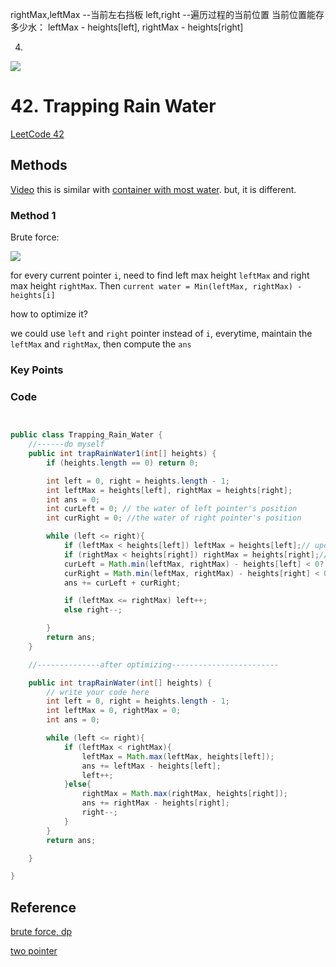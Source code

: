 
rightMax,leftMax --当前左右挡板
left,right --遍历过程的当前位置
当前位置能存多少水： leftMax - heights[left], rightMax - heights[right]

4. 

![](../../Image/TrappingRainWater.png)




# 42. Trapping Rain Water

[LeetCode 42](https://leetcode.com/problems/trapping-rain-water/)

## Methods

[Video](https://youtu.be/hULV5F_I8EE)
this is similar with [container with most water](../Container_with_Most_Water). but, it is different.

### Method 1
Brute force: 

![](../../Image/TrappingRainWater1.png)

for every current pointer `i`, need to find left max height `leftMax` and right max height `rightMax`. Then `current water = Min(leftMax, rightMax) - heights[i]`

how to optimize it?

we could use `left` and `right` pointer instead of `i`, everytime, maintain the `leftMax` and `rightMax`, then compute the `ans` 
### Key Points
 

### Code
```java


public class Trapping_Rain_Water {
    //------do myself
    public int trapRainWater1(int[] heights) {
        if (heights.length == 0) return 0;

        int left = 0, right = heights.length - 1;
        int leftMax = heights[left], rightMax = heights[right];
        int ans = 0;
        int curLeft = 0; // the water of left pointer's position
        int curRight = 0; //the water of right pointer's position

        while (left <= right){
            if (leftMax < heights[left]) leftMax = heights[left];// update the leftMax
            if (rightMax < heights[right]) rightMax = heights[right];//update the rightMax
            curLeft = Math.min(leftMax, rightMax) - heights[left] < 0? 0 : Math.min(leftMax, rightMax) - heights[left]; // left's water
            curRight = Math.min(leftMax, rightMax) - heights[right] < 0? 0 : Math.min(leftMax, rightMax) - heights[right]; // right's water
            ans += curLeft + curRight;

            if (leftMax <= rightMax) left++;
            else right--;

        }
        return ans;
    }

    //--------------after optimizing------------------------

    public int trapRainWater(int[] heights) {
        // write your code here
        int left = 0, right = heights.length - 1;
        int leftMax = 0, rightMax = 0;
        int ans = 0;

        while (left <= right){
            if (leftMax < rightMax){
                leftMax = Math.max(leftMax, heights[left]);
                ans += leftMax - heights[left];
                left++;
            }else{
                rightMax = Math.max(rightMax, heights[right]);
                ans += rightMax - heights[right];
                right--;
            }
        }
        return ans;

    }

}


```


## Reference
[brute force, dp](https://www.youtube.com/watch?v=StH5vntauyQ)

[two pointer](https://www.youtube.com/watch?v=2LjNzbK2cmA&t=575s)              
              
